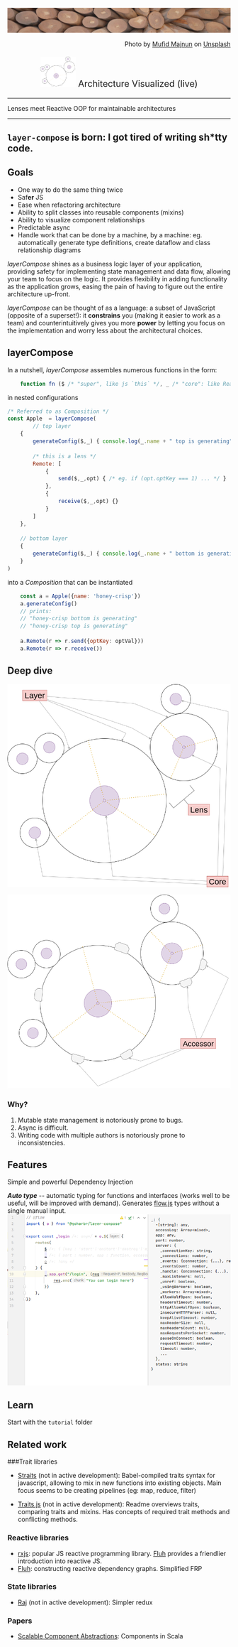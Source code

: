 ![splash](docs/unsplash.jpg)

<p align="right">
Photo by <a href="https://unsplash.com/@mufidpwt?utm_source=unsplash&utm_medium=referral&utm_content=creditCopyText">Mufid Majnun</a> on <a href="https://unsplash.com/t/textures-patterns?utm_source=unsplash&utm_medium=referral&utm_content=creditCopyText">Unsplash</a>
</p>

<p align="center" style="font-size:20px">
<img src="docs/logo.png"/>
Architecture Visualized (live)
<br/>
</p>

[//]: # ()
[//]: # (<p align="center" style="font-size:20px">)

[//]: # (<br/>)

[//]: # (Or, look! Dependency injection meets Lenses and Mixins to form the backbone of data flow in your applications. )

[//]: # (</p>)


--------

Lenses meet Reactive OOP for maintainable architectures

---

## `layer-compose` is born: I got tired of writing sh*tty code.


## Goals
- One way to do the same thing twice
- Saf**er** JS
- Ease when refactoring architecture
- Ability to split classes into reusable components (mixins)
- Ability to visualize component relationships
- Predictable async
- Handle work that can be done by a machine, by a machine: eg. automatically generate type definitions, 
create dataflow and class relationship diagrams


*layerCompose* shines as a business logic layer of your application, providing safety for implementing
 state management and data flow, allowing your team to focus on the logic. It provides flexibility in
adding functionality as the application grows, easing the pain of having to figure out the 
entire architecture up-front.
  
*layerCompose* can be thought of as a language: a subset of JavaScript (opposite of a superset!): it **constrains** you (making it easier to work as a team) and 
counterintuitively gives you more **power** by letting you focus on the implementation and worry less about the architectural choices.  

## layerCompose

In a nutshell, *layerCompose* assembles numerous functions in the form:
```javascript
    function fn ($ /* "super", like js `this` */, _ /* "core": like React props (but writable) */, opt /* additional named options */) {}
```
in nested configurations
```javascript
/* Referred to as Composition */
const Apple  = layerCompose(
        // top layer
    {
        generateConfig($,_) { console.log(_.name + " top is generating") },

        /* this is a lens */        
        Remote: [
            {
                send($,_,opt) { /* eg. if (opt.optKey === 1) ... */ }
            },
            {
                receive($,_,opt) {}
            }
        ]
    },
        
    // bottom layer
    {
        generateConfig($,_) { console.log(_.name + " bottom is generating") },
    }    
)
```
into a _Composition_ that can be instantiated
```javascript
    const a = Apple({name: 'honey-crisp'})
    a.generateConfig() 
    // prints:
    // "honey-crisp bottom is generating"
    // "honey-crisp top is generating"
    
    a.Remote(r => r.send({optKey: optVal}))
    a.Remote(r => r.receive())
```

## Deep dive

![diagram1](docs/layer-compose.png)

![diagram-accessors](docs/layer-compose-accessors.png)


### Why?

1. Mutable state management is notoriously prone to bugs.  
2. Async is difficult.
3. Writing code with multiple authors is notoriously prone to inconsistencies.  

## Features
Simple and powerful Dependency Injection

***Auto type*** -- automatic typing for functions and interfaces (works well to be useful, will be improved with demand).
Generates [flow.js](https://flow.org) types without a single manual input.
![auto-type](docs/auto-type.png)

## Learn

Start with the `tutorial` folder

## Related work

###Trait libraries
- [Straits](https://straits.github.io/introduction/) (not in active development): Babel-compiled traits syntax for javascript, 
allowing to mix in new functions into existing objects. Main focus seems to be creating pipelines (eg: map, reduce, filter)

- [Traits.js](https://github.com/traitsjs/traits.js) (not in active development): Readme overviews traits, comparing traits and mixins.
Has concepts of required trait methods and conflicting methods.

### Reactive libraries

- [rxjs](https://rxjs.dev/guide/overview): popular JS reactive programming library. [Fluh](https://github.com/StreetStrider/fluh) provides a 
friendlier introduction into reactive JS. 
- [Fluh](https://github.com/StreetStrider/fluh): constructing reactive dependency graphs. Simplified FRP

### State libraries
- [Raj](https://jew.ski/what-is-raj/) (not in active development): Simpler redux

### Papers
- [Scalable Component Abstractions](http://lampwww.epfl.ch/~odersky/papers/ScalableComponent.pdf): Components in Scala
